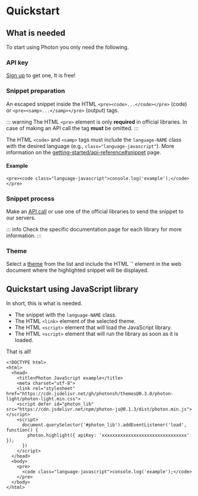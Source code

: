 # Quickstart

## What is needed

To start using Photon you only need the following.

### API key

[Sign up](https://photon.sh/signup) to get one, It is free!

### Snippet preparation

An escaped snippet inside the HTML `<pre><code>...</code></pre>` (code) or `<pre><samp>...</samp></pre>` (output) tags.

::: warning
The HTML `<pre>` element is only **required** in official libraries. In case of making an API call the tag **must** be omitted.
:::

The HTML `<code>` and `<samp>` tags must include the `language-NAME` class with the desired language (e.g., `class="language-javascript"`). More information on the [getting-started/api-reference#snippet](https://photon.sh/docs/getting-started/api-reference#snippet) page.

#### Example

``` {.language-html}
<pre><code class="language-javascript">console.log('example');</code></pre>
```

### Snippet process

Make an [API call](https://photon.sh/docs/getting-started/api-reference#http-request) or use one of the official libraries to send the snippet to our servers.

::: info
Check the specific documentation page for each library for more information.
:::

### Theme

Select a [theme](https://photon.sh/docs/themes/list) from the list and include the HTML `<link>' element in the web document where the highlighted snippet will be displayed.

## Quickstart using JavaScript library

In short, this is what is needed.

* The snippet with the `language-NAME` class.
* The HTML `<link>` element of the selected theme.
* The HTML `<script>` element that will load the JavaScript library.
* The HTML `<script>` element that will run the library as soon as it is loaded.

That is all!

``` {.language-html data-add="9-11" data-highlight="6,12-17"}
<!DOCTYPE html>
<html>
  <head>
    <title>Photon JavaScript example</title>
    <meta charset="utf-8">
    <link rel="stylesheet" href="https://cdn.jsdelivr.net/gh/photonsh/themes@0.3.0/photon-light/photon-light.min.css">
    <script defer id="photon_lib" src="https://cdn.jsdelivr.net/npm/photon-js@0.1.3/dist/photon.min.js"></script>
    <script>
      document.querySelector('#photon_lib').addEventListener('load', function() {
        photon.highlight({ apiKey: 'xxxxxxxxxxxxxxxxxxxxxxxxxxxxxxxx' });
      })
    </script>
  </head>
  <body>
    <pre>
      <code class="language-javascript">console.log('example');</code>
    </pre>
  </body>
</html>
```
